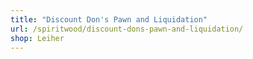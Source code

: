 ```yaml
---
title: "Discount Don's Pawn and Liquidation"
url: /spiritwood/discount-dons-pawn-and-liquidation/
shop: Leiher
---
```

